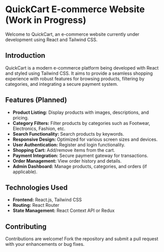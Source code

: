 # QuickCart E-commerce Website (Work in Progress)

Welcome to QuickCart, an e-commerce website currently under development using React and Tailwind CSS.

## Introduction

QuickCart is a modern e-commerce platform being developed with React and styled using Tailwind CSS. It aims to provide a seamless shopping experience with robust features for browsing products, filtering by categories, and integrating a secure payment system.

## Features (Planned)

- **Product Listing:** Display products with images, descriptions, and pricing.
- **Category Filters:** Filter products by categories such as Footwear, Electronics, Fashion, etc.
- **Search Functionality:** Search products by keywords.
- **Responsive Design:** Optimized for various screen sizes and devices.
- **User Authentication:** Register and login functionality.
- **Shopping Cart:** Add/remove items from the cart.
- **Payment Integration:** Secure payment gateway for transactions.
- **Order Management:** View order history and details.
- **Admin Dashboard:** Manage products, categories, and orders (if applicable).

## Technologies Used

- **Frontend:** React.js, Tailwind CSS
- **Routing:** React Router
- **State Management:** React Context API or Redux


## Contributing

Contributions are welcome! Fork the repository and submit a pull request with your enhancements or bug fixes.


